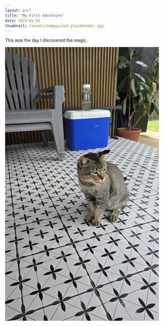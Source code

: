 ```yaml
---
layout: post
title: "My First Adventure"
date: 2024-01-01
thumbnail: /assets/images/cat_placeholder.jpg
---
```


This was the day I discovered the magic.

![Placeholder](/assets/images/cat_placeholder.jpg)
